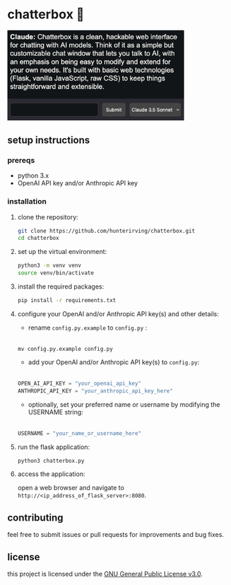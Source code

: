 # chatterbox 🦜

<img src="readme_images/chatterbox.jpg"  width="400px">

## setup instructions

### prereqs

- python 3.x
- OpenAI API key and/or Anthropic API key

### installation

1. clone the repository:

   ```bash
   git clone https://github.com/hunterirving/chatterbox.git
   cd chatterbox
   ```

2. set up the virtual environment:

   ```bash
   python3 -m venv venv
   source venv/bin/activate
   ```

3. install the required packages:

   ```bash
   pip install -r requirements.txt
   ```

4. configure your OpenAI and/or Anthropic API key(s) and other details:

	- rename `config.py.example` to `config.py` :
	<br><br>
	```shell
	mv config.py.example config.py
	```

	- add your OpenAI and/or Anthropic API key(s) to `config.py`:
	<br><br>
	```python
	OPEN_AI_API_KEY = "your_openai_api_key"
	ANTHROPIC_API_KEY = "your_anthropic_api_key_here"
	```

	- optionally, set your preferred name or username by modifying the USERNAME string:
	<br><br>
	```python
	USERNAME = "your_name_or_username_here"
	```

5. run the flask application:

   ```bash
   python3 chatterbox.py
   ```

6. access the application:

	open a web browser and navigate to ```http://<ip_address_of_flask_server>:8080```.

## contributing

feel free to submit issues or pull requests for improvements and bug fixes.

## license

this project is licensed under the [GNU General Public License v3.0](LICENSE.txt).